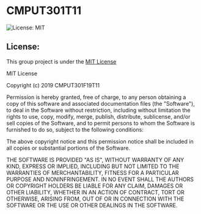 # CMPUT301T11

![License: MIT](https://img.shields.io/badge/License-MIT-blue.svg)


## License:
This group project is under the [MIT License](https://github.com/CMPUT301F19T11/RoadToFullStackDeveloper/blob/master/LICENSE)

MIT License

Copyright (c) 2019 CMPUT301F19T11

Permission is hereby granted, free of charge, to any person obtaining a copy
of this software and associated documentation files (the "Software"), to deal
in the Software without restriction, including without limitation the rights
to use, copy, modify, merge, publish, distribute, sublicense, and/or sell
copies of the Software, and to permit persons to whom the Software is
furnished to do so, subject to the following conditions:

The above copyright notice and this permission notice shall be included in all
copies or substantial portions of the Software.

THE SOFTWARE IS PROVIDED "AS IS", WITHOUT WARRANTY OF ANY KIND, EXPRESS OR
IMPLIED, INCLUDING BUT NOT LIMITED TO THE WARRANTIES OF MERCHANTABILITY,
FITNESS FOR A PARTICULAR PURPOSE AND NONINFRINGEMENT. IN NO EVENT SHALL THE
AUTHORS OR COPYRIGHT HOLDERS BE LIABLE FOR ANY CLAIM, DAMAGES OR OTHER
LIABILITY, WHETHER IN AN ACTION OF CONTRACT, TORT OR OTHERWISE, ARISING FROM,
OUT OF OR IN CONNECTION WITH THE SOFTWARE OR THE USE OR OTHER DEALINGS IN THE
SOFTWARE.
